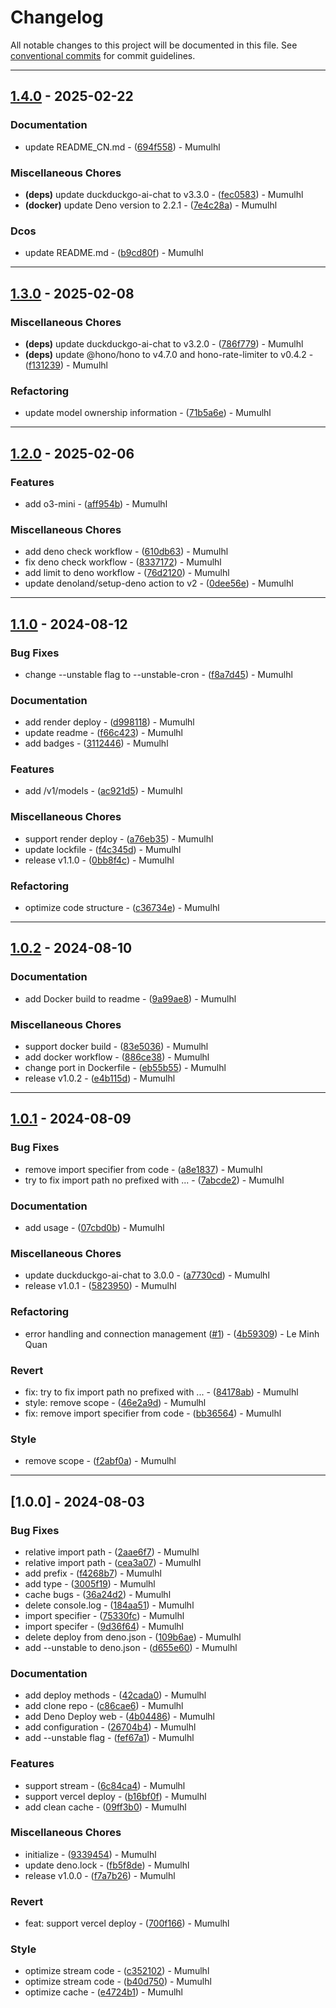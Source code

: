 # Changelog

All notable changes to this project will be documented in this file. See [conventional commits](https://www.conventionalcommits.org/) for commit guidelines.

---
## [1.4.0](https://github.com/mumu-lhl/duckduckgo-ai-chat-service/compare/v1.3.0..v1.4.0) - 2025-02-22

### Documentation

- update README_CN.md - ([694f558](https://github.com/mumu-lhl/duckduckgo-ai-chat-service/commit/694f558afbab2b58b318d7dca3e31c6a7f5db325)) - Mumulhl

### Miscellaneous Chores

- **(deps)** update duckduckgo-ai-chat to v3.3.0 - ([fec0583](https://github.com/mumu-lhl/duckduckgo-ai-chat-service/commit/fec05834a97b00a7ba4353360d680bc3c515ef65)) - Mumulhl
- **(docker)** update Deno version to 2.2.1 - ([7e4c28a](https://github.com/mumu-lhl/duckduckgo-ai-chat-service/commit/7e4c28ad4b0eb404c48c8d05d1c760671d6c4a13)) - Mumulhl

### Dcos

- update README.md - ([b9cd80f](https://github.com/mumu-lhl/duckduckgo-ai-chat-service/commit/b9cd80fa0e9aa014a307805fb7ef5030b9270f53)) - Mumulhl

---
## [1.3.0](https://github.com/mumu-lhl/duckduckgo-ai-chat-service/compare/v1.2.0..v1.3.0) - 2025-02-08

### Miscellaneous Chores

- **(deps)** update duckduckgo-ai-chat to v3.2.0 - ([786f779](https://github.com/mumu-lhl/duckduckgo-ai-chat-service/commit/786f7796db7567cc732164f2dec8dae042df42c8)) - Mumulhl
- **(deps)** update @hono/hono to v4.7.0 and hono-rate-limiter to v0.4.2 - ([f131239](https://github.com/mumu-lhl/duckduckgo-ai-chat-service/commit/f131239f183d0121619a919a35febe6f59f527f5)) - Mumulhl

### Refactoring

- update model ownership information - ([71b5a6e](https://github.com/mumu-lhl/duckduckgo-ai-chat-service/commit/71b5a6e0be34072bd3258a71a495ec79353ad33f)) - Mumulhl

---
## [1.2.0](https://github.com/mumu-lhl/duckduckgo-ai-chat-service/compare/v1.1.0..v1.2.0) - 2025-02-06

### Features

- add o3-mini - ([aff954b](https://github.com/mumu-lhl/duckduckgo-ai-chat-service/commit/aff954bef75f1d1732a09620accd677488f59829)) - Mumulhl

### Miscellaneous Chores

- add deno check workflow - ([610db63](https://github.com/mumu-lhl/duckduckgo-ai-chat-service/commit/610db632cb8ed4d0d7ea4e6041df69b85d7a16cc)) - Mumulhl
- fix deno check workflow - ([8337172](https://github.com/mumu-lhl/duckduckgo-ai-chat-service/commit/8337172718281f180bc22297903d7a50cfa82a88)) - Mumulhl
- add limit to deno workflow - ([76d2120](https://github.com/mumu-lhl/duckduckgo-ai-chat-service/commit/76d2120d467062bb662da2f04b92142adc5b57cb)) - Mumulhl
- update denoland/setup-deno action to v2 - ([0dee56e](https://github.com/mumu-lhl/duckduckgo-ai-chat-service/commit/0dee56e4f857d21eba9214dd0f38ae3580393bd9)) - Mumulhl

---
## [1.1.0](https://github.com/mumu-lhl/duckduckgo-ai-chat-service/compare/v1.0.2..v1.1.0) - 2024-08-12

### Bug Fixes

- change --unstable flag to --unstable-cron - ([f8a7d45](https://github.com/mumu-lhl/duckduckgo-ai-chat-service/commit/f8a7d45674b0c9cbec13d5a2faff3b48f0d77c64)) - Mumulhl

### Documentation

- add render deploy - ([d998118](https://github.com/mumu-lhl/duckduckgo-ai-chat-service/commit/d99811826e106da20e12269de91d0f381cc53b0c)) - Mumulhl
- update readme - ([f66c423](https://github.com/mumu-lhl/duckduckgo-ai-chat-service/commit/f66c42382bfb84c12c8063fa1014ad51c63eefef)) - Mumulhl
- add badges - ([3112446](https://github.com/mumu-lhl/duckduckgo-ai-chat-service/commit/31124462d39764832ba23636056e10ba1880b995)) - Mumulhl

### Features

- add /v1/models - ([ac921d5](https://github.com/mumu-lhl/duckduckgo-ai-chat-service/commit/ac921d51b27bb0035faa02ee12fd066e4f51c24e)) - Mumulhl

### Miscellaneous Chores

- support render deploy - ([a76eb35](https://github.com/mumu-lhl/duckduckgo-ai-chat-service/commit/a76eb35d58d6ae97d7a2dd8875b38848456baab6)) - Mumulhl
- update lockfile - ([f4c345d](https://github.com/mumu-lhl/duckduckgo-ai-chat-service/commit/f4c345d908407563358ccc5da81c1570c54a59bb)) - Mumulhl
- release v1.1.0 - ([0bb8f4c](https://github.com/mumu-lhl/duckduckgo-ai-chat-service/commit/0bb8f4c840c4cddcc4f169c86c0bd46ab8498900)) - Mumulhl

### Refactoring

- optimize code structure - ([c36734e](https://github.com/mumu-lhl/duckduckgo-ai-chat-service/commit/c36734ec41cc19cb37e4e4e3e84e92c3211b86ce)) - Mumulhl

---
## [1.0.2](https://github.com/mumu-lhl/duckduckgo-ai-chat-service/compare/v1.0.1..v1.0.2) - 2024-08-10

### Documentation

- add Docker build to readme - ([9a99ae8](https://github.com/mumu-lhl/duckduckgo-ai-chat-service/commit/9a99ae878b7051e5c31d4fdfceaccfd75adb3828)) - Mumulhl

### Miscellaneous Chores

- support docker build - ([83e5036](https://github.com/mumu-lhl/duckduckgo-ai-chat-service/commit/83e5036a37eb27451771641f8df33db9fc45182d)) - Mumulhl
- add docker workflow - ([886ce38](https://github.com/mumu-lhl/duckduckgo-ai-chat-service/commit/886ce38e87e5c936634d85f99e7991836d148e53)) - Mumulhl
- change port in Dockerfile - ([eb55b55](https://github.com/mumu-lhl/duckduckgo-ai-chat-service/commit/eb55b5517775649d194e020df5a090fa61688a1a)) - Mumulhl
- release v1.0.2 - ([e4b115d](https://github.com/mumu-lhl/duckduckgo-ai-chat-service/commit/e4b115dd79f92bc9ad1e50902bdd8c7ce22c5af8)) - Mumulhl

---
## [1.0.1](https://github.com/mumu-lhl/duckduckgo-ai-chat-service/compare/v1.0.0..v1.0.1) - 2024-08-09

### Bug Fixes

- remove import specifier from code - ([a8e1837](https://github.com/mumu-lhl/duckduckgo-ai-chat-service/commit/a8e18379e5f290683fbce626fc6242b34a8298ff)) - Mumulhl
- try to fix import path no prefixed with ... - ([7abcde2](https://github.com/mumu-lhl/duckduckgo-ai-chat-service/commit/7abcde22f77c74bcd21ae9f84bababe9886953f4)) - Mumulhl

### Documentation

- add usage - ([07cbd0b](https://github.com/mumu-lhl/duckduckgo-ai-chat-service/commit/07cbd0b0a59e0df188f192c8df672540efd0d62d)) - Mumulhl

### Miscellaneous Chores

- update duckduckgo-ai-chat to 3.0.0 - ([a7730cd](https://github.com/mumu-lhl/duckduckgo-ai-chat-service/commit/a7730cdeb4ef8963ee67335832032f0438a1ba66)) - Mumulhl
- release v1.0.1 - ([5823950](https://github.com/mumu-lhl/duckduckgo-ai-chat-service/commit/5823950da426e2e34d626fe58bc1e8bc265f505d)) - Mumulhl

### Refactoring

- error handling and connection management ([#1](https://github.com/mumu-lhl/duckduckgo-ai-chat-service/issues/1)) - ([4b59309](https://github.com/mumu-lhl/duckduckgo-ai-chat-service/commit/4b59309daeda6994a794e44ef6447be03e0ccc1a)) - Le Minh Quan

### Revert

- fix: try to fix import path no prefixed with ... - ([84178ab](https://github.com/mumu-lhl/duckduckgo-ai-chat-service/commit/84178ab178c9c7979dd96c9580a4db2fe875bcc3)) - Mumulhl
- style: remove scope - ([46e2a9d](https://github.com/mumu-lhl/duckduckgo-ai-chat-service/commit/46e2a9dc1353cfaf1c9098757204f5ed5b2d207c)) - Mumulhl
- fix: remove import specifier from code - ([bb36564](https://github.com/mumu-lhl/duckduckgo-ai-chat-service/commit/bb365645b0cb4958e54b0b3386eca33c54a8a4a4)) - Mumulhl

### Style

- remove scope - ([f2abf0a](https://github.com/mumu-lhl/duckduckgo-ai-chat-service/commit/f2abf0a0e40d7cfec7687d88791d36f98777e25f)) - Mumulhl

---
## [1.0.0] - 2024-08-03

### Bug Fixes

- relative import path - ([2aae6f7](https://github.com/mumu-lhl/duckduckgo-ai-chat-service/commit/2aae6f7c6ec4b8f422634a5a6c827821dab96ca9)) - Mumulhl
- relative import path - ([cea3a07](https://github.com/mumu-lhl/duckduckgo-ai-chat-service/commit/cea3a076f819b60c1e9113f5d57801d8f0f47ed7)) - Mumulhl
- add prefix - ([f4268b7](https://github.com/mumu-lhl/duckduckgo-ai-chat-service/commit/f4268b7471c55b9450382cb58d7f765c10f4d551)) - Mumulhl
- add type - ([3005f19](https://github.com/mumu-lhl/duckduckgo-ai-chat-service/commit/3005f199d679ce05f357650f492f293f59a983e2)) - Mumulhl
- cache bugs - ([36a24d2](https://github.com/mumu-lhl/duckduckgo-ai-chat-service/commit/36a24d20de1de2d0cc2e23e6665ff8099f1733b2)) - Mumulhl
- delete console.log - ([184aa51](https://github.com/mumu-lhl/duckduckgo-ai-chat-service/commit/184aa51bbd57cf46bdbc34aca8c5372b2e7c1ca0)) - Mumulhl
- import specifier - ([75330fc](https://github.com/mumu-lhl/duckduckgo-ai-chat-service/commit/75330fc1b7eb4883ba308b29d57e1504e3af0b49)) - Mumulhl
- import specifer - ([9d36f64](https://github.com/mumu-lhl/duckduckgo-ai-chat-service/commit/9d36f6478b7cd5f99b510a2c0a705a74c6eb4a44)) - Mumulhl
- delete deploy from deno.json - ([109b6ae](https://github.com/mumu-lhl/duckduckgo-ai-chat-service/commit/109b6aecebbe6000b10a4177e26e9ca3ffd98dd5)) - Mumulhl
- add --unstable to deno.json - ([d655e60](https://github.com/mumu-lhl/duckduckgo-ai-chat-service/commit/d655e6091ec280000b2369218cdbc9f4a91d1c69)) - Mumulhl

### Documentation

- add deploy methods - ([42cada0](https://github.com/mumu-lhl/duckduckgo-ai-chat-service/commit/42cada05b78b0041c0552cd8e9f7a4be87752f82)) - Mumulhl
- add clone repo - ([c86cae6](https://github.com/mumu-lhl/duckduckgo-ai-chat-service/commit/c86cae6d19b25ebd7ed24754bc10ff3619b13116)) - Mumulhl
- add Deno Deploy web - ([4b04486](https://github.com/mumu-lhl/duckduckgo-ai-chat-service/commit/4b04486a09558fc5ffa51548fe99dcb82c8d93d9)) - Mumulhl
- add configuration - ([26704b4](https://github.com/mumu-lhl/duckduckgo-ai-chat-service/commit/26704b451846d9de3387174c8a2b9ef4b7698f11)) - Mumulhl
- add --unstable flag - ([fef67a1](https://github.com/mumu-lhl/duckduckgo-ai-chat-service/commit/fef67a193f8eebd3a795bd48c4f2b52afd23c955)) - Mumulhl

### Features

- support stream - ([6c84ca4](https://github.com/mumu-lhl/duckduckgo-ai-chat-service/commit/6c84ca43a82a9339ea6fb2dfd4d522c3a329436d)) - Mumulhl
- support vercel deploy - ([b16bf0f](https://github.com/mumu-lhl/duckduckgo-ai-chat-service/commit/b16bf0f4056c3656741ae513f1002e81380b090e)) - Mumulhl
- add clean cache - ([09ff3b0](https://github.com/mumu-lhl/duckduckgo-ai-chat-service/commit/09ff3b031d5c1aa119d7361be497a4750cb301e6)) - Mumulhl

### Miscellaneous Chores

- initialize - ([9339454](https://github.com/mumu-lhl/duckduckgo-ai-chat-service/commit/9339454908a9cf6d178bd73350fa520c65be36e5)) - Mumulhl
- update deno.lock - ([fb5f8de](https://github.com/mumu-lhl/duckduckgo-ai-chat-service/commit/fb5f8de751d7a2a231bbd73f55c73200e4f2fcb5)) - Mumulhl
- release v1.0.0 - ([f7a7b26](https://github.com/mumu-lhl/duckduckgo-ai-chat-service/commit/f7a7b2621cf768a51e0641fa904ec829d6a767c4)) - Mumulhl

### Revert

- feat: support vercel deploy - ([700f166](https://github.com/mumu-lhl/duckduckgo-ai-chat-service/commit/700f16608a60f2203c09b1a5901f895fbb51b0a4)) - Mumulhl

### Style

- optimize stream code - ([c352102](https://github.com/mumu-lhl/duckduckgo-ai-chat-service/commit/c35210280ef8db78cf3654947e0cdb6e2785b58b)) - Mumulhl
- optimize stream code - ([b40d750](https://github.com/mumu-lhl/duckduckgo-ai-chat-service/commit/b40d7508823a5b44ae786b641f77a190cfc6ab0b)) - Mumulhl
- optimize cache - ([e4724b1](https://github.com/mumu-lhl/duckduckgo-ai-chat-service/commit/e4724b137e5b69b6c702097baf78318c92c92498)) - Mumulhl

<!-- generated by git-cliff -->
